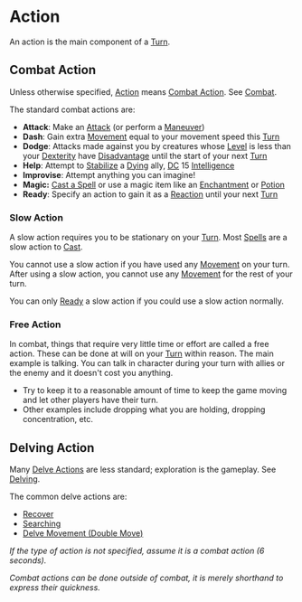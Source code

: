 # Action

An action is the main component of a [Turn](Turn.md).

## Combat Action

Unless otherwise specified, [Action](Action.md) means [Combat Action](#Combat%20Action). See [Combat](../Combat/Combat.md).

The standard combat actions are:

- **Attack**: Make an [Attack](../Combat/Attack.md) (or perform a [Maneuver](../Combat/Maneuver.md))
- **Dash**: Gain extra [Movement](../Combat/Movement.md) equal to your movement speed this [Turn](Turn.md)
- **Dodge**: Attacks made against you by creatures whose [Level](../../Player%20Characters/Derived%20Statistics/Level.md) is less than your [Dexterity](../../Player%20Characters/The%20Ability%20Scores/Dexterity.md) have [Disadvantage](../Die%20Rolling%20Mechanics/Disadvantage.md) until the start of your next [Turn](Turn.md)
- **Help**: Attempt to [Stabilize](../Conditions/Stabilized.md) a [Dying](../Conditions/Dying.md) ally, [DC](DC.md) 15 [Intelligence](../../Player%20Characters/The%20Ability%20Scores/Intelligence.md)
- **Improvise**: Attempt anything you can imagine!
- **Magic:** [Cast a Spell](../../Magic/Spellcasting/Spellcasting.md) or use a magic item like an [Enchantment](../../Magic/Crafting/Enchanting/Enchantment%20Rules.md) or [Potion](../../Magic/Crafting/Alchemy/Potion%20Rules.md)
- **Ready**: Specify an action to gain it as a [Reaction](../Combat/Reaction.md) until your next [Turn](Turn.md)

### Slow Action

A slow action requires you to be stationary on your [Turn](Turn.md). Most [Spells](../../Magic/Spellcasting/Spells.md) are a slow action to [Cast](../../Magic/Spellcasting/Spellcasting.md).

You cannot use a slow action if you have used any [Movement](../Combat/Movement.md) on your turn. After using a slow action, you cannot use any [Movement](../Combat/Movement.md) for the rest of your turn.

You can only [Ready](../Combat/Reaction.md#Ready) a slow action if you could use a slow action normally.

### Free Action

In combat, things that require very little time or effort are called a free action. These can be done at will on your [Turn](Turn.md) within reason. The main example is talking. You can talk in character during your turn with allies or the enemy and it doesn't cost you anything.

- Try to keep it to a reasonable amount of time to keep the game moving and let other players have their turn.
- Other examples include dropping what you are holding, dropping concentration, etc.

## Delving Action

Many [Delve Actions](../Exploration/Delving.md#Primary%20Delve%20Actions) are less standard; exploration is the gameplay. See [Delving](../Exploration/Delving.md).

The common delve actions are:

- [Recover](../Exploration/Delving.md#Recover)
- [Searching](../Exploration/Delving.md#Searching)
- [Delve Movement (Double Move)](../Exploration/Delving.md#Delve%20Movement)

*If the type of action is not specified, assume it is a combat action (6 seconds).*

*Combat actions can be done outside of combat, it is merely shorthand to express their quickness.*
